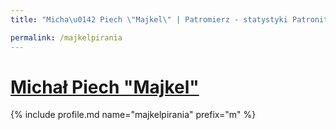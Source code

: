 ```yaml
---
title: "Micha\u0142 Piech \"Majkel\" | Patromierz - statystyki Patronite.pl"

permalink: /majkelpirania
---
```


# [Michał Piech "Majkel"](https://patronite.pl/majkelpirania)

{% include profile.md name="majkelpirania" prefix="m" %}
